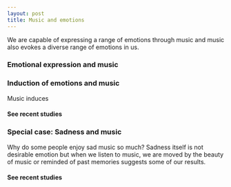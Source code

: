 ```yaml
---
layout: post
title: Music and emotions
---
```


We are capable of expressing a range of emotions through music and music also evokes a diverse range of emotions in us.

### Emotional expression and music


### Induction of emotions and music

Music induces

#### See recent studies

<script src="https://bibbase.org/show?bib=https%3A%2F%2Ftuomaseerola.github.io%2FEerola.bib&authorFirst=true&commas=true&jsonp=1&filter=keyword:emotion,year=(201.,202.)&folding=1&theme=simple&hidemenu=true&limit=5"></script>

### Special case: Sadness and music

Why do some people enjoy sad music so much? Sadness itself is not desirable emotion but when we listen to music, we are moved by the beauty of music or reminded of past memories suggests some of our results.  

#### See recent studies
<script src="https://bibbase.org/show?bib=https%3A%2F%2Ftuomaseerola.github.io%2FEerola.bib&authorFirst=true&commas=true&jsonp=1&filter=keyword:Sadness&folding=1&theme=simple&hidemenu=true"></script>

